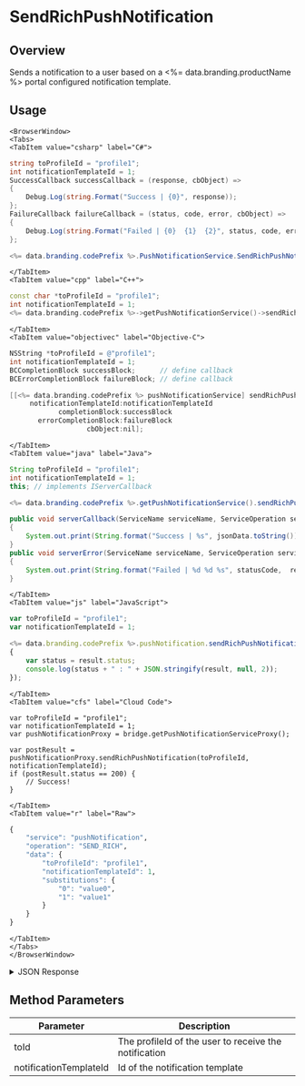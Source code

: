 # SendRichPushNotification
## Overview
Sends a notification to a user based on a <%= data.branding.productName %> portal configured notification template.

<PartialServop service_name="pushNotification" operation_name="SEND_RICH" />

## Usage

```mdx-code-block
<BrowserWindow>
<Tabs>
<TabItem value="csharp" label="C#">
```

```csharp
string toProfileId = "profile1";
int notificationTemplateId = 1;
SuccessCallback successCallback = (response, cbObject) =>
{
    Debug.Log(string.Format("Success | {0}", response));
};
FailureCallback failureCallback = (status, code, error, cbObject) =>
{
    Debug.Log(string.Format("Failed | {0}  {1}  {2}", status, code, error));
};

<%= data.branding.codePrefix %>.PushNotificationService.SendRichPushNotification(toProfileId, notificationTemplateId, successCallback, failureCallback);
```

```mdx-code-block
</TabItem>
<TabItem value="cpp" label="C++">
```

```cpp
const char *toProfileId = "profile1";
int notificationTemplateId = 1;
<%= data.branding.codePrefix %>->getPushNotificationService()->sendRichPushNotification(toProfileId, notificationTemplateId, this);
```

```mdx-code-block
</TabItem>
<TabItem value="objectivec" label="Objective-C">
```

```objectivec
NSString *toProfileId = @"profile1";
int notificationTemplateId = 1;
BCCompletionBlock successBlock;      // define callback
BCErrorCompletionBlock failureBlock; // define callback

[[<%= data.branding.codePrefix %> pushNotificationService] sendRichPushNotification:toProfileId
     notificationTemplateId:notificationTemplateId
            completionBlock:successBlock
       errorCompletionBlock:failureBlock
                   cbObject:nil];
```

```mdx-code-block
</TabItem>
<TabItem value="java" label="Java">
```

```java
String toProfileId = "profile1";
int notificationTemplateId = 1;
this; // implements IServerCallback

<%= data.branding.codePrefix %>.getPushNotificationService().sendRichPushNotification(toProfileId, notificationTemplateId, this);

public void serverCallback(ServiceName serviceName, ServiceOperation serviceOperation, JSONObject jsonData)
{
    System.out.print(String.format("Success | %s", jsonData.toString()));
}
public void serverError(ServiceName serviceName, ServiceOperation serviceOperation, int statusCode, int reasonCode, String jsonError)
{
    System.out.print(String.format("Failed | %d %d %s", statusCode,  reasonCode, jsonError.toString()));
}
```

```mdx-code-block
</TabItem>
<TabItem value="js" label="JavaScript">
```

```javascript
var toProfileId = "profile1";
var notificationTemplateId = 1;

<%= data.branding.codePrefix %>.pushNotification.sendRichPushNotification(toProfileId, notificationTemplateId, result =>
{
	var status = result.status;
	console.log(status + " : " + JSON.stringify(result, null, 2));
});
```

```mdx-code-block
</TabItem>
<TabItem value="cfs" label="Cloud Code">
```

```cfscript
var toProfileId = "profile1";
var notificationTemplateId = 1;
var pushNotificationProxy = bridge.getPushNotificationServiceProxy();

var postResult = pushNotificationProxy.sendRichPushNotification(toProfileId, notificationTemplateId);
if (postResult.status == 200) {
    // Success!
}
```

```mdx-code-block
</TabItem>
<TabItem value="r" label="Raw">
```

```r
{
	"service": "pushNotification",
	"operation": "SEND_RICH",
	"data": {
		"toProfileId": "profile1",
		"notificationTemplateId": 1,
		"substitutions": {
			"0": "value0",
			"1": "value1"
		}
	}
}
```

```mdx-code-block
</TabItem>
</Tabs>
</BrowserWindow>
```

<details>
<summary>JSON Response</summary>

```json
{
    "status": 200,
    "data": null
}
```
</details>

## Method Parameters
Parameter | Description
--------- | -----------
toId | The profileId of the user to receive the notification
notificationTemplateId | Id of the notification template


